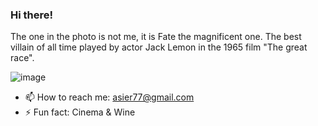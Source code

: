 ### Hi there!
The one in the photo is not me, it is Fate the magnificent one. 
The best villain of all time played by actor Jack Lemon in the 1965 film "The great race".

![image](https://github.com/asieringka/asieringka/assets/108326558/ed44fc7c-8d40-4cbe-8629-095fa2e9eb7b)


<!--
**asieringka/asieringka** is a ✨ _special_ ✨ repository because its `README.md` (this file) appears on your GitHub profile.
-->
- 📫 How to reach me: asier77@gmail.com
- ⚡ Fun fact: Cinema & Wine

